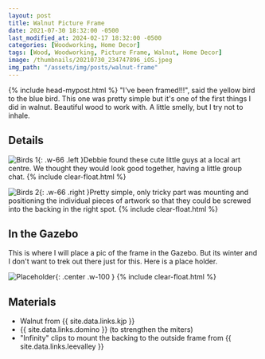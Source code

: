 ```yaml
---
layout: post
title: Walnut Picture Frame
date: 2021-07-30 18:32:00 -0500
last_modified_at: 2024-02-17 18:32:00 -0500
categories: [Woodworking, Home Decor]
tags: [Wood, Woodworking, Picture Frame, Walnut, Home Decor]
image: /thumbnails/20210730_234747896_iOS.jpeg
img_path: "/assets/img/posts/walnut-frame"
---
```

{% include head-mypost.html %}
"I've been framed!!!", said the yellow bird to the blue bird.  This one was pretty simple but it's one of the first things I did in walnut.  Beautiful wood to work with.  A little smelly, but I try not to inhale.

## Details

![Birds 1][Birds 1]{: .w-66 .left }Debbie found these cute little guys at a local art centre.  We thought they would look good together, having a little group chat.
{% include clear-float.html %}

![Birds 2][Birds 2]{: .w-66 .right }Pretty simple, only tricky part was mounting and positioning the individual pieces of artwork so that they could be screwed into the backing in the right spot.
{% include clear-float.html %}

## In the Gazebo

This is where I will place a pic of the frame in the Gazebo.  But its winter and I don't want to trek out there just for this.  Here is a place holder.

![Placeholder](555-1212.jpeg){: .center .w-100 }
{% include clear-float.html %}

## Materials

- Walnut from {{ site.data.links.kjp }}
- {{ site.data.links.domino }} (to strengthen the miters)
- "Infinity" clips to mount the backing to the outside frame from {{ site.data.links.leevalley }}
  
[Birds 1]: 20210730_234747896_iOS.jpeg
[Birds 2]: 20210730_234800423_iOS.jpeg
